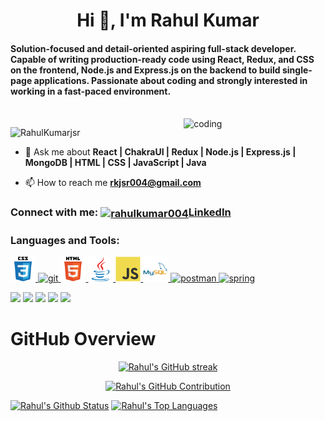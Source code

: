 <h1 align="center">Hi 👋, I'm Rahul Kumar</h1>

<h4>Solution-focused and detail-oriented aspiring full-stack developer.
Capable of writing production-ready code using React, Redux, and
CSS on the frontend, Node.js and Express.js on the backend to
build single-page applications. Passionate about coding and
strongly interested in working in a fast-paced environment.</h4>
<br/>

<img align="right" alt="coding" width="45%" src="https://media3.giphy.com/media/qgQUggAC3Pfv687qPC/giphy.gif?cid=ecf05e47vkgt7h9zc3dlpv6pxy6qx062eti6jpiiexs4nlij&rid=giphy.gif&ct=g">

<p align="left"> <img src="https://komarev.com/ghpvc/?username=RahulKumarjsr&label=Profile%20views&color=0e75b6&style=flat" alt="RahulKumarjsr" /> </p>

<!-- - 👨‍💻 All of my projects are available at [https://RahulKumarjsr.github.io/](https://RahulKumarjsr.github.io/) -->

- 💬 Ask me about **React | ChakraUI | Redux | Node.js | Express.js | MongoDB | HTML | CSS | JavaScript | Java**

- 📫 How to reach me **rkjsr004@gmail.com**


<!-- <h3 align="left">Connect with me:</h3>  -->
<h3 align="left">Connect with me:   
<a href="https://www.linkedin.com/in/rahulkumar004/" target="blank"><img align="center" src="https://raw.githubusercontent.com/rahuldkjain/github-profile-readme-generator/master/src/images/icons/Social/linked-in-alt.svg" alt="rahulkumar004" height="30" width="40" />LinkedIn</a>
</h3>

<h3 align="left">Languages and Tools:</h3>
<p align="left"> <a href="https://www.w3schools.com/css/" target="_blank" rel="noreferrer"> <img src="https://raw.githubusercontent.com/devicons/devicon/master/icons/css3/css3-original-wordmark.svg" alt="css3" width="40" height="40"/> </a> <a href="https://git-scm.com/" target="_blank" rel="noreferrer"> <img src="https://www.vectorlogo.zone/logos/git-scm/git-scm-icon.svg" alt="git" width="40" height="40"/> </a> <a href="https://www.w3.org/html/" target="_blank" rel="noreferrer"> <img src="https://raw.githubusercontent.com/devicons/devicon/master/icons/html5/html5-original-wordmark.svg" alt="html5" width="40" height="40"/> </a> <a href="https://www.java.com" target="_blank" rel="noreferrer"> <img src="https://raw.githubusercontent.com/devicons/devicon/master/icons/java/java-original.svg" alt="java" width="40" height="40"/> </a> <a href="https://developer.mozilla.org/en-US/docs/Web/JavaScript" target="_blank" rel="noreferrer"> <img src="https://raw.githubusercontent.com/devicons/devicon/master/icons/javascript/javascript-original.svg" alt="javascript" width="40" height="40"/> </a> <a href="https://www.mysql.com/" target="_blank" rel="noreferrer"> <img src="https://raw.githubusercontent.com/devicons/devicon/master/icons/mysql/mysql-original-wordmark.svg" alt="mysql" width="40" height="40"/> </a> <a href="https://postman.com" target="_blank" rel="noreferrer"> <img src="https://www.vectorlogo.zone/logos/getpostman/getpostman-icon.svg" alt="postman" width="40" height="40"/> </a> <a href="https://spring.io/" target="_blank" rel="noreferrer"> <img src="https://www.vectorlogo.zone/logos/springio/springio-icon.svg" alt="spring" width="40" height="40"/> </a> </p>

[![](https://raw.githubusercontent.com/RahulKumarjsr/Git_Stats/master/profile-summary-card-output/blueberry/0-profile-details.svg)](https://github.com/vn7n24fzkq/github-profile-summary-cards)
[![](https://raw.githubusercontent.com/RahulKumarjsr/Git_Stats/master/profile-summary-card-output/blueberry/1-repos-per-language.svg)](https://github.com/vn7n24fzkq/github-profile-summary-cards) [![](https://raw.githubusercontent.com/RahulKumarjsr/Git_Stats/master/profile-summary-card-output/blueberry/2-most-commit-language.svg)](https://github.com/vn7n24fzkq/github-profile-summary-cards)
[![](https://raw.githubusercontent.com/RahulKumarjsr/Git_Stats/master/profile-summary-card-output/blueberry/3-stats.svg)](https://github.com/vn7n24fzkq/github-profile-summary-cards) [![](https://raw.githubusercontent.com/RahulKumarjsr/Git_Stats/master/profile-summary-card-output/blueberry/4-productive-time.svg)](https://github.com/vn7n24fzkq/github-profile-summary-cards)


# GitHub Overview

<p align="center">
  <a href="https://github.com/RahulKumarjsr">
    <img src="https://github-readme-streak-stats.herokuapp.com/?user=RahulKumarjsr&theme=radical&border=7F3FBF&background=0D1117" alt="Rahul's GitHub streak"/>
  </a>
</p>

<p align="center">
  <a href="https://github.com/RahulKumarjsr">
    <img src="https://github-profile-summary-cards.vercel.app/api/cards/profile-details?username=RahulKumarjsr&theme=radical" alt="Rahul's GitHub Contribution"/>
  </a>
</p>

<a> 
    <a href="https://github.com/RahulKumarjsr"><img alt="Rahul's Github Status" src="https://denvercoder1-github-readme-stats.vercel.app/api?username=RahulKumarjsr&show_icons=true&count_private=true&theme=react&border_color=7F3FBF&bg_color=0D1117&title_color=F85D7F&icon_color=F8D866" height="192px" width="49.5%"/></a>
  <a href="https://github.com/RahulKumarjsr"><img alt="Rahul's Top Languages" src="https://denvercoder1-github-readme-stats.vercel.app/api/top-langs/?username=RahulKumarjsr&langs_count=8&layout=compact&theme=react&border_color=7F3FBF&bg_color=0D1117&title_color=F85D7F&icon_color=F8D866" height="192px" width="49.5%"/></a>
  <br/>
</a>
